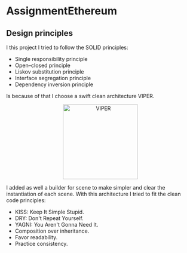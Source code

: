 # AssignmentEthereum

## Design principles

I this project I tried to follow the SOLID principles:
- Single responsibility principle
- Open–closed principle
- Liskov substitution principle
- Interface segregation principle
- Dependency inversion principle

Is because of that I choose a swift clean architecture VIPER.
<p align="center">
    <img src="https://www.objc.io/images/issue-13/2014-06-07-viper-intro-0a53d9f8.jpg" alt="VIPER" height="200px">
</p>

I added as well a builder for scene to make simpler and clear the instantiation of each scene.
With this architecture I tried to fit the clean code principles:
- KISS: Keep It Simple Stupid.
- DRY: Don't Repeat Yourself.
- YAGNI: You Aren't Gonna Need It.
- Composition over inheritance.
- Favor readability.
- Practice consistency.
